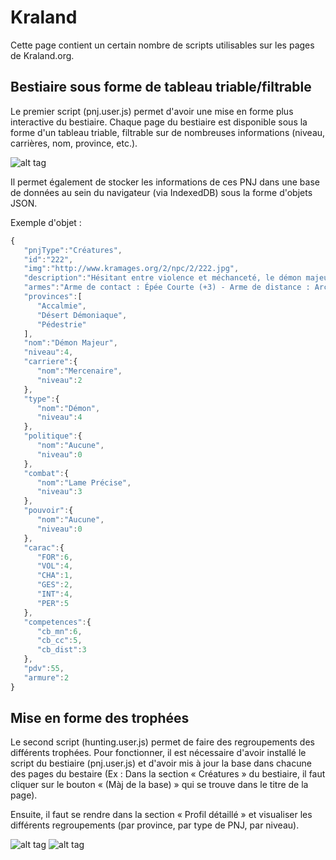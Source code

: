 Kraland
==
Cette page contient un certain nombre de scripts utilisables sur les pages de Kraland.org.

Bestiaire sous forme de tableau triable/filtrable
--
Le premier script (pnj.user.js) permet d'avoir une mise en forme plus interactive du bestiaire.
Chaque page du bestiaire est disponible sous la forme d'un tableau triable, filtrable sur de nombreuses informations (niveau, carrières, nom, province, etc.).

![alt tag](http://i.imgur.com/gfETyud.png)

Il permet également de stocker les informations de ces PNJ dans une base de données au sein du navigateur (via IndexedDB) sous la forme d'objets JSON.

Exemple d'objet :
```javascript
{
   "pnjType":"Créatures",
   "id":"222",
   "img":"http://www.kramages.org/2/npc/2/222.jpg",
   "description":"Hésitant entre violence et méchanceté, le démon majeur combine généralement les deux dans ses relations avec les êtres humains. Il peut être invoqué par un puissant sorcier pour agresser quelqu´un.",
   "armes":"Arme de contact : Épée Courte (+3) - Arme de distance : Arc (+2)",
   "provinces":[
      "Accalmie",
      "Désert Démoniaque",
      "Pédestrie"
   ],
   "nom":"Démon Majeur",
   "niveau":4,
   "carriere":{
      "nom":"Mercenaire",
      "niveau":2
   },
   "type":{
      "nom":"Démon",
      "niveau":4
   },
   "politique":{
      "nom":"Aucune",
      "niveau":0
   },
   "combat":{
      "nom":"Lame Précise",
      "niveau":3
   },
   "pouvoir":{
      "nom":"Aucune",
      "niveau":0
   },
   "carac":{
      "FOR":6,
      "VOL":4,
      "CHA":1,
      "GES":2,
      "INT":4,
      "PER":5
   },
   "competences":{
      "cb_mn":6,
      "cb_cc":5,
      "cb_dist":3
   },
   "pdv":55,
   "armure":2
}
```
Mise en forme des trophées
--
Le second script (hunting.user.js) permet de faire des regroupements des différents trophées. Pour fonctionner, il est nécessaire d'avoir installé le script du bestiaire (pnj.user.js) et d'avoir mis à jour la base dans chacune des pages du bestaire (Ex : Dans la section « Créatures » du bestiaire, il faut cliquer sur le bouton « (Màj de la base) » qui se trouve dans le titre de la page).

Ensuite, il faut se rendre dans la section « Profil détaillé » et visualiser les différents regroupements (par province, par type de PNJ, par niveau).

![alt tag](http://i.imgur.com/Wwwwpyx.png)
![alt tag](http://i.imgur.com/Ho74k9B.png)

